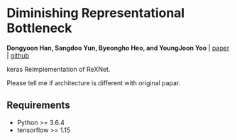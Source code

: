 # Diminishing Representational Bottleneck 
**Dongyoon Han, Sangdoo Yun, Byeongho Heo, and YoungJoon Yoo** | [paper](./docs/Diminishing%20Representational%20Bottleneck.pdf) | [github](https://github.com/clovaai/rexnet)

keras Reimplementation of ReXNet.

Please tell me if architecture is different with original papar.

## Requirements

- Python >= 3.6.4
- tensorflow >= 1.15